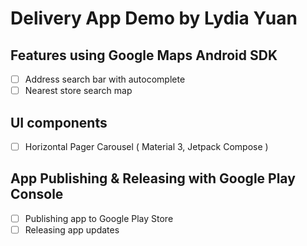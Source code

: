 # Delivery App Demo by Lydia Yuan

## Features using Google Maps Android SDK

- [ ] Address search bar with autocomplete
- [ ] Nearest store search map

## UI components

- [ ] Horizontal Pager Carousel ( Material 3, Jetpack Compose )

## App Publishing & Releasing with Google Play Console

- [ ] Publishing app to Google Play Store
- [ ] Releasing app updates